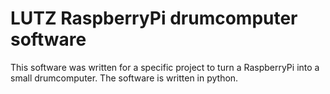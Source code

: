 # LUTZ RaspberryPi drumcomputer software

This software was written for a specific project to turn a RaspberryPi into a small drumcomputer.
The software is written in python.
